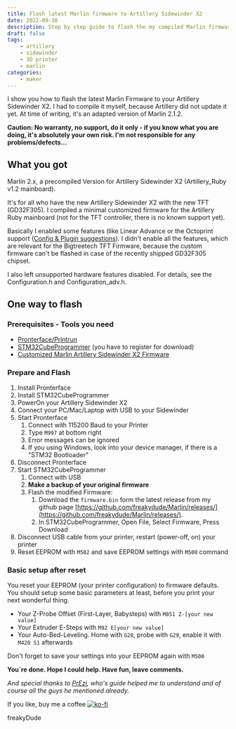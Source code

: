 ```yaml
---
title: Flash latest Marlin firmware to Artillery Sidewinder X2
date: 2022-09-30
description: Step by step guide to flash the my compiled Marlin firmware to the Artillery Sidewinder X2 printer
draft: false
tags:
    - artillery
    - sidewinder
    - 3D printer
    - marlin
categories:
    - maker
---
```


I show you how to flash the latest Marlin Firmware to your Artillery Sidewinder X2. I had to compile it myself, because Artillery did not update it yet. At time of writing, it's an adapted version of Marlin 2.1.2.

**Caution: No warranty, no support, do it only - if you know what you are doing, it's absolutely your own risk. I'm not responsible for any problems/defects...**

## What you got

Marlin 2.x, a precompiled Version for Artillery Sidewinder X2 (Artillery_Ruby v1.2 mainboard).

It's for all who have the new Artillery Sidewinder X2 with the new TFT (GD32F305). I compiled a minimal customized firmware for the Artillery Ruby mainboard (not for the TFT controller, there is no known support yet).

Basically I enabled some features (like Linear Advance or the Octoprint support ([Config & Plugin suggestions](https://community.octoprint.org/t/a-list-of-recommended-marlin-features/39048)).
I didn't enable all the features, which are relevant for the Bigtreetech TFT Firmware, because the custom firmware can't be flashed in case of the recently shipped GD32F305 chipset.

I also left unsupported hardware features disabled. For details, see the Configuration.h and Configuration_adv.h.

## One way to flash

### Prerequisites - Tools you need

-   [Pronterface/Printrun](http://www.pronterface.com/)
-   [STM32CubeProgrammer](https://www.st.com/content/st_com/en/products/development-tools/software-development-tools/stm32-software-development-tools/stm32-programmers/stm32cubeprog.html#get-software) (you have to register for download)
-   [Customized Marlin Artillery Sidewinder X2 Firmware](https://github.com/freakydude/Marlin/releases/)

### Prepare and Flash

1. Install Pronterface
1. Install STM32CubeProgrammer
1. PowerOn your Artillery Sidewinder X2
1. Connect your PC/Mac/Laptop with USB to your Sidewinder
1. Start Pronterface
    1. Connect with 115200 Baud to your Printer
    1. Type `M997` at bottom right
    1. Error messages can be ignored
    1. If you using Windows, look into your device manager, if there is a "STM32 Bootloader"
1. Disconnect Pronterface
1. Start STM32CubeProgrammer
    1. Connect with USB
    1. **Make a backup of your original firmware**
    1. Flash the modified Firmware:
        1. Download the `firmware.bin` form the latest release from my github page [https://github.com/freakydude/Marlin/releases/](https://github.com/freakydude/Marlin/releases/).
        1. In STM32CubeProgrammer, Open File, Select Firmware, Press Download
1. Disconnect USB cable from your printer, restart (power-off, on) your printer
1. Reset EEPROM with `M502` and save EEPROM settings with `M500` command

### Basic setup after reset

You reset your EEPROM (your printer configuration) to firmware defaults. You should setup some basic parameters at least, before you print your next wonderful thing.

-   Your Z-Probe Offset (First-Layer, Babysteps) with `M851 Z-[your new value]`
-   Your Extruder E-Steps with `M92 E[your new value]`
-   Your Auto-Bed-Leveling. Home with `G28`, probe with `G29`, enable it with `M420 S1` afterwards

Don't forget to save your settings into your EEPROM again with `M500`

**You`re done. Hope I could help. Have fun, leave comments.**

_And special thanks to [PrEzi](https://www.thingiverse.com/PrEzi), who's guide helped me to understand and of course all the guys he mentioned already._

If you like, buy me a coffee [![ko-fi](https://ko-fi.com/img/githubbutton_sm.svg)](https://ko-fi.com/F2F7GC8PC)

freakyDude
